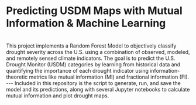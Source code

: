 # Predicting USDM Maps with Mutual Information & Machine Learning
<br>
This project implements a Random Forest Model to objectively classify drought severity across the U.S. using a combination of observed, modeled, and remotely sensed climate indicators. The goal is to predict the U.S. Drought Monitor (USDM) categories by learning from historical data and quantifying the importance of each drought indicator using information-theoretic metrics like mutual information (MI) and fractional information (FI).  <br>
---
Included in this repository is the script to generate, run, and save the model and its predictions, along with several Jupyter notebooks to calculate mutual information and plot drought maps. 
